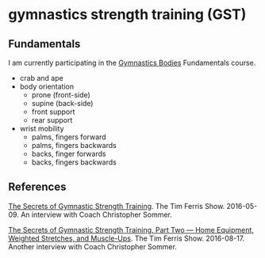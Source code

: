 gymnastics strength training (GST)
==================================

## Fundamentals

I am currently participating in the [Gymnastics Bodies](https://www.gymnasticbodies.com/training/) Fundamentals course.

- crab and ape
- body orientation
  - prone (front-side)
  - supine (back-side)
  - front support
  - rear support
- wrist mobility
  - palms, fingers forward
  - palms, fingers backwards
  - backs, finger forwards
  - backs, fingers backwards
  
## References

[The Secrets of Gymnastic Strength Training](http://fourhourworkweek.com/2016/05/09/the-secrets-of-gymnastic-strength-training/). The Tim Ferris Show. 2016-05-09. An interview with Coach Christopher Sommer.

[The Secrets of Gymnastic Strength Training, Part Two — Home Equipment, Weighted Stretches, and Muscle-Ups](http://fourhourworkweek.com/2016/08/17/the-secrets-of-gymnastic-strength-training-part-two/). The Tim Ferris Show. 2016-08-17. Another interview with Coach Christopher Sommer.
